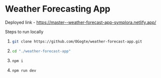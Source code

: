 # Weather Forecasting App

Deployed link - https://master--weather-forecast-app-symplora.netlify.app/

Steps to run locally

1. ```bash
   git clone https://github.com/OGogte/weather-forecast-app.git
   ```
2. ```bash
   cd "./weather-forecast-app"
   ```
3. ```bash
   npm i
   ```
4. ```bash
   npm run dev
   ```
